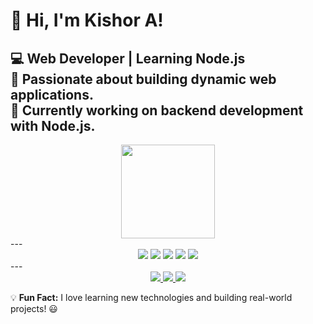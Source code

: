 # 👋 Hi, I'm Kishor A!  

💻 **Web Developer | Learning Node.js**  
🎯 Passionate about building dynamic web applications.  
🚀 Currently working on **backend development with Node.js**.  
---
<div align="center">
  <img src="https://github-readme-stats.vercel.app/api/top-langs/?username=kishor116116&layout=compact&theme=radical" height="150px"/>
<!--   <img src="https://github-readme-stats.vercel.app/api?username=kishor116116&show_icons=true&theme=radical" height="150px"/> -->
</div>
---
<div align="center">
  <img src="https://img.shields.io/badge/HTML5-E34F26?style=for-the-badge&logo=html5&logoColor=white"/>
  <img src="https://img.shields.io/badge/CSS3-1572B6?style=for-the-badge&logo=css3&logoColor=white"/>
  <img src="https://img.shields.io/badge/JavaScript-F7DF1E?style=for-the-badge&logo=javascript&logoColor=black"/>
  <img src="https://img.shields.io/badge/Node.js-339933?style=for-the-badge&logo=node.js&logoColor=white"/>
  <img src="https://img.shields.io/badge/MySQL-4479A1?style=for-the-badge&logo=mysql&logoColor=white"/>
</div>
---
<div align="center">
  <a href="https://github.com/kishor116116">
    <img src="https://img.shields.io/badge/GitHub-171515?style=for-the-badge&logo=github&logoColor=white"/>
  </a>
  <a href="https://www.linkedin.com/in/your-username/">
    <img src="https://img.shields.io/badge/LinkedIn-0077B5?style=for-the-badge&logo=linkedin&logoColor=white"/>
  </a>
  <a href="https://www.instagram.com/k__i__s__h__o__r__7/">
    <img src="https://img.shields.io/badge/Instagram-E4405F?style=for-the-badge&logo=instagram&logoColor=white"/>
  </a>
</div>


💡 **Fun Fact:** I love learning new technologies and building real-world projects! 😃  
